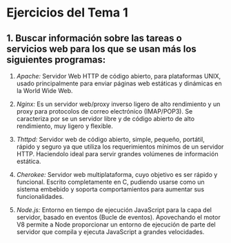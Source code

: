 # Ejercicios del Tema 1

## 1. Buscar información sobre las tareas o servicios web para los que se usan más los siguientes programas:

1. *Apache:* Servidor Web HTTP de código abierto, para plataformas UNIX, usado principalmente para enviar páginas web estáticas y dinámicas en la World Wide Web.

2. *Nginx:* Es un servidor web/proxy inverso ligero de alto rendimiento y un proxy para protocolos de correo electrónico (IMAP/POP3). Se caracteriza por se un servidor libre y de código abierto de alto rendimiento, muy ligero y flexible.

3. *Thttpd:* Servidor web de código abierto, simple, pequeño, portátil, rápido y seguro ya que utiliza los requerimientos mínimos de un servidor HTTP. Haciendolo ideal para servir grandes volúmenes de información estática.

4. *Cherokee:* Servidor web multiplataforma, cuyo objetivo es ser rápido y funcional. Escrito completamente en C, pudiendo usarse como un sistema embebido y soporta comportamientos para aumentar sus funcionalidades.

5. *Node.js:* Entorno en tiempo de ejecución JavaScript para la capa del servidor, basado en eventos (Bucle de eventos). Apovechando el motor V8 permite a Node proporcionar un entorno de ejecución de parte del servidor que compila y ejecuta JavaScript a grandes velocidades.


